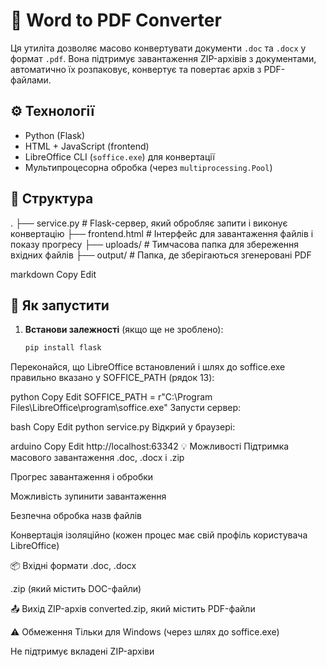 # 📝 Word to PDF Converter

Ця утиліта дозволяє масово конвертувати документи `.doc` та `.docx` у формат `.pdf`. Вона підтримує завантаження ZIP-архівів з документами, автоматично їх розпаковує, конвертує та повертає архів з PDF-файлами.

## ⚙️ Технології

- Python (Flask)
- HTML + JavaScript (frontend)
- LibreOffice CLI (`soffice.exe`) для конвертації
- Мультипроцесорна обробка (через `multiprocessing.Pool`)

## 📁 Структура

.
├── service.py # Flask-сервер, який обробляє запити і виконує конвертацію
├── frontend.html # Інтерфейс для завантаження файлів і показу прогресу
├── uploads/ # Тимчасова папка для збереження вхідних файлів
├── output/ # Папка, де зберігаються згенеровані PDF

markdown
Copy
Edit

## 🚀 Як запустити

1. **Встанови залежності** (якщо ще не зроблено):

   ```bash
   pip install flask
Переконайся, що LibreOffice встановлений і шлях до soffice.exe правильно вказано у SOFFICE_PATH (рядок 13):

python
Copy
Edit
SOFFICE_PATH = r"C:\Program Files\LibreOffice\program\soffice.exe"
Запусти сервер:

bash
Copy
Edit
python service.py
Відкрий у браузері:

arduino
Copy
Edit
http://localhost:63342
💡 Можливості
Підтримка масового завантаження .doc, .docx і .zip

Прогрес завантаження і обробки

Можливість зупинити завантаження

Безпечна обробка назв файлів

Конвертація ізоляційно (кожен процес має свій профіль користувача LibreOffice)

📦 Вхідні формати
.doc, .docx

.zip (який містить DOC-файли)

📤 Вихід
ZIP-архів converted.zip, який містить PDF-файли

⚠️ Обмеження
Тільки для Windows (через шлях до soffice.exe)

Не підтримує вкладені ZIP-архіви